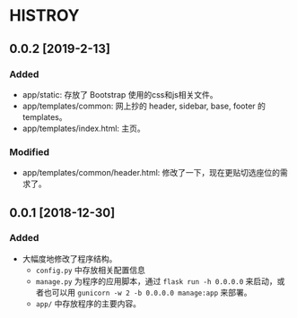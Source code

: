 # HISTROY

## 0.0.2 [2019-2-13]

### Added

- app/static: 存放了 Bootstrap 使用的css和js相关文件。
- app/templates/common: 网上抄的 header, sidebar, base, footer 的 templates。
- app/templates/index.html: 主页。

### Modified

- app/templates/common/header.html: 修改了一下，现在更贴切选座位的需求了。

## 0.0.1 [2018-12-30]

### Added

- 大幅度地修改了程序结构。
  - `config.py` 中存放相关配置信息
  - `manage.py` 为程序的应用脚本，通过 `flask run -h 0.0.0.0` 来启动，或者也可以用 `gunicorn -w 2 -b 0.0.0.0 manage:app` 来部署。
  - `app/` 中存放程序的主要内容。